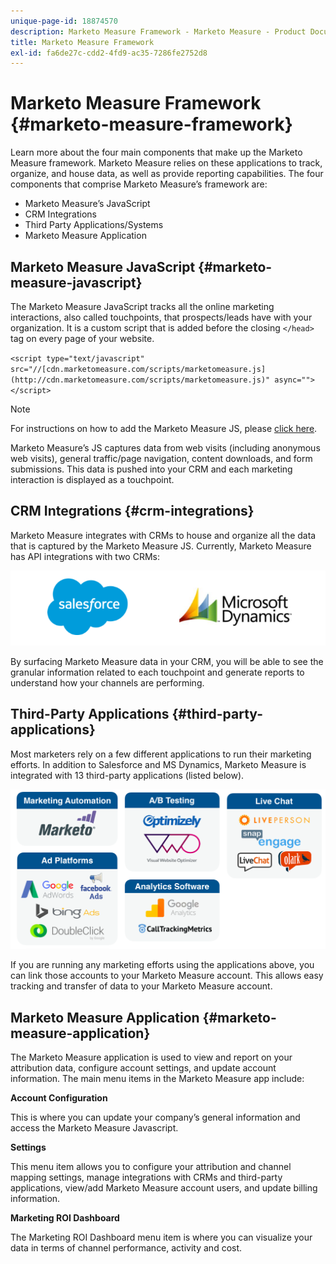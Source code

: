 ```yaml
---
unique-page-id: 18874570
description: Marketo Measure Framework - Marketo Measure - Product Documentation
title: Marketo Measure Framework
exl-id: fa6de27c-cdd2-4fd9-ac35-7286fe2752d8
---
```

# Marketo Measure Framework {#marketo-measure-framework}

Learn more about the four main components that make up the Marketo Measure framework. Marketo Measure relies on these applications to track, organize, and house data, as well as provide reporting capabilities. The four components that comprise Marketo Measure’s framework are:

* Marketo Measure’s JavaScript
* CRM Integrations
* Third Party Applications/Systems
* Marketo Measure Application

## Marketo Measure JavaScript {#marketo-measure-javascript}

The Marketo Measure JavaScript tracks all the online marketing interactions, also called touchpoints, that prospects/leads have with your organization. It is a custom script that is added before the closing `</head>` tag on every page of your website.

`<script type="text/javascript" src="//[cdn.marketomeasure.com/scripts/marketomeasure.js](http://cdn.marketomeasure.com/scripts/marketomeasure.js)" async=""></script>`

>[!NOTE]
>
>For instructions on how to add the Marketo Measure JS, please [click here](/help/marketo-measure-tracking/setting-up-tracking/adding-marketo-measure-script.md).

Marketo Measure’s JS captures data from web visits (including anonymous web visits), general traffic/page navigation, content downloads, and form submissions. This data is pushed into your CRM and each marketing interaction is displayed as a touchpoint.

## CRM Integrations {#crm-integrations}

Marketo Measure integrates with CRMs to house and organize all the data that is captured by the Marketo Measure JS. Currently, Marketo Measure has API integrations with two CRMs:

![](assets/1-2.png)

By surfacing Marketo Measure data in your CRM, you will be able to see the granular information related to each touchpoint and generate reports to understand how your channels are performing.

## Third-Party Applications {#third-party-applications}

Most marketers rely on a few different applications to run their marketing efforts. In addition to Salesforce and MS Dynamics, Marketo Measure is integrated with 13 third-party applications (listed below).

![](assets/2-1.png)

If you are running any marketing efforts using the applications above, you can link those accounts to your Marketo Measure account. This allows easy tracking and transfer of data to your Marketo Measure account.

## Marketo Measure Application {#marketo-measure-application}

The Marketo Measure application is used to view and report on your attribution data, configure account settings, and update account information. The main menu items in the Marketo Measure app include:  
  
**Account Configuration** 
  
This is where you can update your company’s general information and access the Marketo Measure Javascript.
  
**Settings** 
  
This menu item allows you to configure your attribution and channel mapping settings, manage integrations with CRMs and third-party applications, view/add Marketo Measure account users, and update billing information.  
  
**Marketing ROI Dashboard** 
  
The Marketing ROI Dashboard menu item is where you can visualize your data in terms of channel performance, activity and cost.
